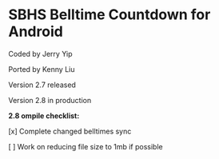 SBHS Belltime Countdown for Android
==============
Coded by Jerry Yip

Ported by Kenny Liu

Version 2.7 released

Version 2.8 in production

<b>2.8 ompile checklist:</b>

[x] Complete changed belltimes sync

[ ] Work on reducing file size to 1mb if possible


